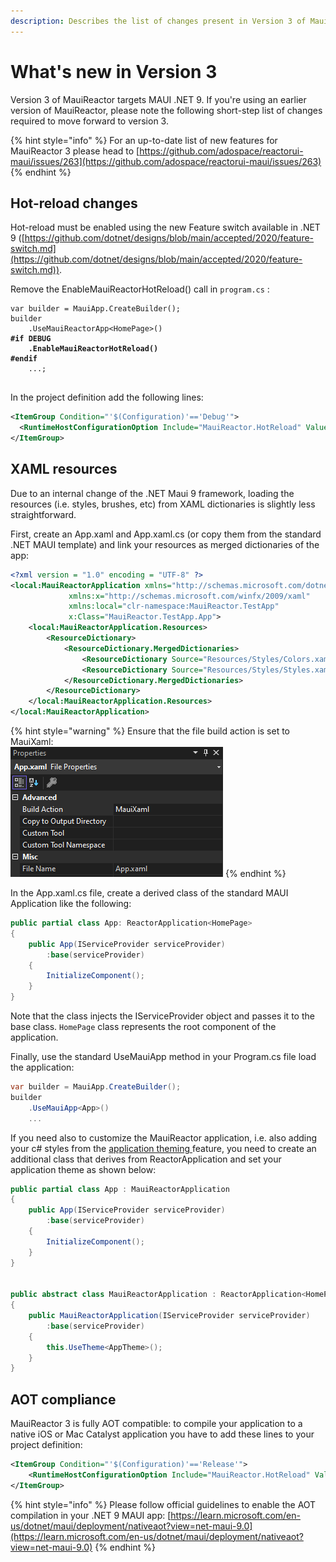 ```yaml
---
description: Describes the list of changes present in Version 3 of MauiReactor
---
```


# What's new in Version 3

Version 3 of MauiReactor targets MAUI .NET 9. If you're using an earlier version of MauiReactor, please note the following short-step list of changes required to move forward to version 3.

{% hint style="info" %}
For an up-to-date list of new features for MauiReactor 3 please head to [https://github.com/adospace/reactorui-maui/issues/263](https://github.com/adospace/reactorui-maui/issues/263)
{% endhint %}

## Hot-reload changes

Hot-reload must be enabled using the new Feature switch available in .NET 9 ([https://github.com/dotnet/designs/blob/main/accepted/2020/feature-switch.md](https://github.com/dotnet/designs/blob/main/accepted/2020/feature-switch.md)).

Remove the EnableMauiReactorHotReload() call in `program.cs` :

<pre class="language-csharp" data-line-numbers><code class="lang-csharp">var builder = MauiApp.CreateBuilder();
builder
    .UseMauiReactorApp&#x3C;HomePage>()
<strong>#if DEBUG
</strong><strong>    .EnableMauiReactorHotReload()
</strong><strong>#endif
</strong>    ...;

</code></pre>

In the project definition add the following lines:

```xml
<ItemGroup Condition="'$(Configuration)'=='Debug'">
  <RuntimeHostConfigurationOption Include="MauiReactor.HotReload" Value="true" Trim="false" />
</ItemGroup>
```

## XAML resources

Due to an internal change of the .NET Maui 9 framework, loading the resources (i.e. styles, brushes, etc) from XAML dictionaries is slightly less straightforward.

First, create an App.xaml and App.xaml.cs (or copy them from the standard .NET MAUI template) and link your resources as merged dictionaries of the app:

```xml
<?xml version = "1.0" encoding = "UTF-8" ?>
<local:MauiReactorApplication xmlns="http://schemas.microsoft.com/dotnet/2021/maui"
             xmlns:x="http://schemas.microsoft.com/winfx/2009/xaml"
             xmlns:local="clr-namespace:MauiReactor.TestApp"
             x:Class="MauiReactor.TestApp.App">
    <local:MauiReactorApplication.Resources>
        <ResourceDictionary>
            <ResourceDictionary.MergedDictionaries>
                <ResourceDictionary Source="Resources/Styles/Colors.xaml" />
                <ResourceDictionary Source="Resources/Styles/Styles.xaml" />
            </ResourceDictionary.MergedDictionaries>
        </ResourceDictionary>
    </local:MauiReactorApplication.Resources>
</local:MauiReactorApplication>
```

{% hint style="warning" %}
Ensure that the file build action is set to MauiXaml:\
![](.gitbook/assets/image.png)
{% endhint %}

In the App.xaml.cs file, create a derived class of the standard MAUI Application like the following:

```csharp
public partial class App: ReactorApplication<HomePage>
{
    public App(IServiceProvider serviceProvider)
        :base(serviceProvider)
    {
        InitializeComponent();
    }
}
```

Note that the class injects the IServiceProvider object and passes it to the base class. `HomePage` class represents the root component of the application.

Finally, use the standard UseMauiApp method in your Program.cs file load the application:

```csharp
var builder = MauiApp.CreateBuilder();
builder
    .UseMauiApp<App>()
    ...

```

If you need also to customize the MauiReactor application, i.e. also adding your c# styles from the [application theming ](components/theming.md)feature, you need to create an additional class that derives from ReactorApplication and set your application theme as shown below:

```csharp
public partial class App : MauiReactorApplication
{
    public App(IServiceProvider serviceProvider)
        :base(serviceProvider)
    {
        InitializeComponent();
    }
}


public abstract class MauiReactorApplication : ReactorApplication<HomePage>
{
    public MauiReactorApplication(IServiceProvider serviceProvider)
        :base(serviceProvider)
    {
        this.UseTheme<AppTheme>();
    }
}
```

## AOT compliance

MauiReactor 3 is fully AOT compatible: to compile your application to a native iOS or Mac Catalyst application you have to add these lines to your project definition:

```xml
<ItemGroup Condition="'$(Configuration)'=='Release'">
    <RuntimeHostConfigurationOption Include="MauiReactor.HotReload" Value="false" Trim="true" />
</ItemGroup>
```

{% hint style="info" %}
Please follow official guidelines to enable the AOT compilation in your .NET 9 MAUI app: [https://learn.microsoft.com/en-us/dotnet/maui/deployment/nativeaot?view=net-maui-9.0](https://learn.microsoft.com/en-us/dotnet/maui/deployment/nativeaot?view=net-maui-9.0)
{% endhint %}

